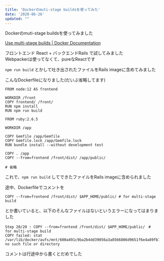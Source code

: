 ```yaml
---
title: 'Dockerのmuti-stage buildsを使ってみた'
date: '2020-06-26'
updated: ""
---
```


Dockerのmuti-stage buildsを使ってみました

[Use multi\-stage builds \| Docker Documentation](https://docs.docker.com/develop/develop-images/multistage-build/)

フロントエンド React + バックエンドRails で試してみました  
Webpackerは使ってなくて、pureなReactです

`npm run build` とかして吐き出されたファイルをRails imageに含めてみました

こんなDockerfileになりました(だいぶ省略してます)

```
FROM node:12 AS frontend

WORKDIR /front
COPY frontend/ /front/
RUN npm install
RUN npm run build

FROM ruby:2.6.5

WORKDIR /app

COPY Gemfile /app/Gemfile
COPY Gemfile.lock /app/Gemfile.lock
RUN bundle install --without development test

COPY . /app
COPY --from=frontend /front/dist/ /app/public/

# 省略
```

これで、`npm run build` してできたファイルをRails imageに含められました  

途中、Dockerfileでコメントを


```
COPY --from=frontend /front/dist/ $APP_HOME/public/ # for multi-stage build
```

とか書いていると、以下のそんなファイルはないというエラーになってはまりました  

```
Step 20/20 : COPY --from=frontend /front/dist/ $APP_HOME/public/　# for multi-stage build
COPY failed: stat /var/lib/docker/aufs/mnt/600a491c9ba2b4dd39056a3a8566806d9651f6e4a89fb78079f77bb1c9d7e30c/app/public: no such file or directory
```

コメントは行途中から書くとだめでした  
